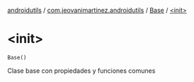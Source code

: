 [androidutils](../../index.md) / [com.jeovanimartinez.androidutils](../index.md) / [Base](index.md) / [&lt;init&gt;](./-init-.md)

# &lt;init&gt;

`Base()`

Clase base con propiedades y funciones comunes

